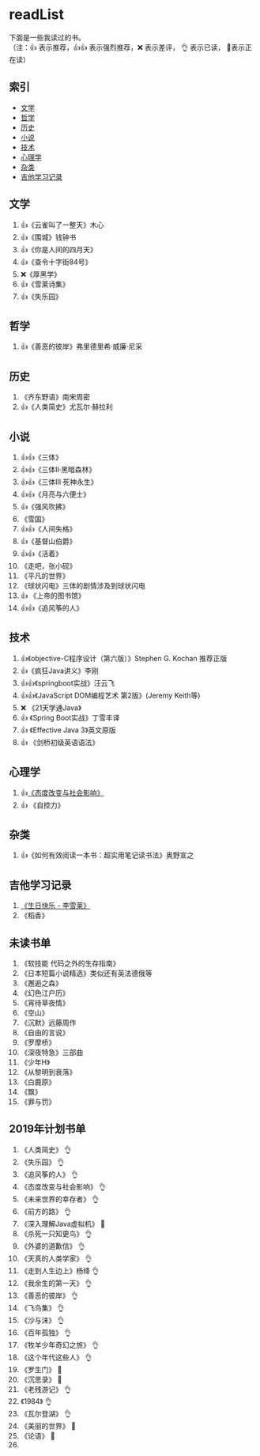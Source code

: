 # **readList**



下面是一些我读过的书。  
（注：:+1: 表示推荐，:+1::+1: 表示强烈推荐，:x: 表示差评， :ok_hand: 表示已读， :book:表示正在读）



## 索引   
- [文学](#文学)<br/>
- [哲学](#哲学)<br/>
- [历史](#历史)<br/>
- [小说](#小说)   
- [技术](#技术)   
- [心理学](#心理学)   
- [杂类](#杂类)   
- [吉他学习记录](#吉他学习记录)   




## 文学  
1. :+1:《云雀叫了一整天》木心  
2. :+1:《围城》钱钟书  
3. :+1:《你是人间的四月天》
4. :+1:《查令十字街84号》
5. :x:《厚黑学》
6. :+1:《雪莱诗集》
7. :+1:《失乐园》



## 哲学 
1. :+1:《善恶的彼岸》弗里德里希·威廉·尼采



## 历史  
1. 《齐东野语》南宋周密   
2. :+1:《人类简史》尤瓦尔·赫拉利



## 小说  
1. :+1::+1:《三体》   
2. :+1::+1:《三体Ⅱ·黑暗森林》
3. :+1::+1:《三体Ⅲ·死神永生》
4. :+1::+1:《月亮与六便士》
5. :+1:《强风吹拂》
6. 《雪国》
7. :+1::+1:《人间失格》
8. :+1:《基督山伯爵》
9. :+1::+1:《活着》
10. 《走吧，张小砚》
11. 《平凡的世界》
12. 《球状闪电》三体的剧情涉及到球状闪电
13. :+1: 《上帝的图书馆》
14. :+1::+1:《追风筝的人》



## 技术  
1. :+1:《objective-C程序设计（第六版）》Stephen G. Kochan 推荐正版
2. :+1:《疯狂Java讲义》李刚
3. :+1::+1:《springboot实战》汪云飞
4. :+1::+1:《JavaScript DOM编程艺术 第2版》(Jeremy Keith等)
5. :x: 《21天学通Java》
6. :+1: 《Spring Boot实战》丁雪丰译
7. :+1: 《Effective Java 3》英文原版
8. :+1: 《剑桥初级英语语法》



## 心理学  
1. :+1:[《态度改变与社会影响》](https://github.com/VonJane/readList/tree/master/%E5%BF%83%E7%90%86%E5%AD%A6/%E6%80%81%E5%BA%A6%E6%94%B9%E5%8F%98%E4%B8%8E%E7%A4%BE%E4%BC%9A%E5%BD%B1%E5%93%8D)
2. :+1: 《自控力》



## 杂类  
1. :+1:《如何有效阅读一本书：超实用笔记读书法》奥野宣之



## 吉他学习记录  
1. [《生日快乐 - 李雪莱》](https://www.bilibili.com/video/av26711197)
2. 《稻香》  


## 未读书单
1. 《软技能 代码之外的生存指南》
1. 《日本短篇小说精选》类似还有英法德俄等
1. 《邂逅之森》
1. 《幻色江户历》
1. 《宵待草夜情》
1. 《空山》
1. 《沉默》远藤周作
1. 《自由的言说》
1. 《罗摩桥》
1. 《深夜特急》三部曲
1. 《少年H》
1. 《从黎明到衰落》
1. 《白鹿原》
1. 《飘》
1. 《罪与罚》


## 2019年计划书单  
1. 《人类简史》 :ok_hand:
1. 《失乐园》 :ok_hand:
1. 《追风筝的人》 :ok_hand:
1. 《态度改变与社会影响》 :ok_hand:
1. 《未来世界的幸存者》 :ok_hand:
1. 《前方的路》 :ok_hand:
1. 《深入理解Java虚拟机》 :book:
1. 《杀死一只知更鸟》 :ok_hand:
1. 《外婆的道歉信》 :ok_hand:
1. 《天真的人类学家》 :ok_hand:
1. 《走到人生边上》杨绛  :ok_hand:
1. 《我余生的第一天》 :ok_hand:
1. 《善恶的彼岸》 :ok_hand:
1. 《飞鸟集》 :ok_hand:
1. 《沙与沫》 :ok_hand:
1. 《百年孤独》 :ok_hand:
1. 《牧羊少年奇幻之旅》 :ok_hand:
1. 《这个年代这些人》 :ok_hand:
1. 《罗生门》 :book:
1. 《沉思录》 :book:
1. 《老残游记》 :ok_hand:
1. 《1984》 :ok_hand:
1. 《瓦尔登湖》 :ok_hand:
1. 《美丽的世界》 :book:
1. 《论语》 :book:
1. 
